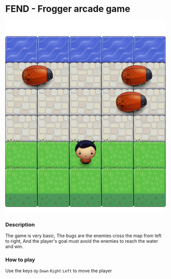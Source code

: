FEND - Frogger arcade game
===============================
![Frogger Arcade Game](https://github.com/Sh4reef/fend-frogger-arcade-game/raw/master/screenshot/Frogger%20arcade%20game.png)
### Description
The game is very basic, The bugs are the enemies cross the map from left to right, And the player's goal must avoid the enemies to reach the water and win.
### How to play
Use the keys `Up` `Down` `Right` `Left` to move the player